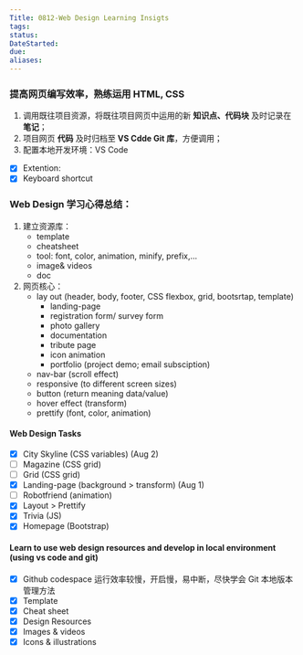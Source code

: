 ```yaml
---
Title: 0812-Web Design Learning Insigts
tags:
status:
DateStarted:
due:
aliases:
---
```


### 提高网页编写效率，熟练运用 HTML, CSS

1.  调用既往项目资源，将既往项目网页中运用的新 **知识点、代码块** 及时记录在 **笔记**；
2.  项目网页 **代码** 及时归档至 **VS Cdde Git 库**，方便调用；
3.  配置本地开发环境：VS Code

- [x] Extention:
- [x] Keyboard shortcut

### Web Design 学习心得总结：

1.  建立资源库：
    - template
    - cheatsheet
    - tool: font, color, animation, minify, prefix,...
    - image& videos
    - doc
2.  网页核心：
    - lay out (header, body, footer, CSS flexbox, grid, bootsrtap, template)
      - landing-page
      - registration form/ survey form
      - photo gallery
      - documentation
      - tribute page
      - icon animation
      - portfolio (project demo; email subsciption)
    - nav-bar (scroll effect)
    - responsive (to different screen sizes)
    - button (return meaning data/value)
    - hover effect (transform)
    - prettify (font, color, animation)

#### Web Design Tasks

- [x] City Skyline (CSS variables) (Aug 2)
- [ ] Magazine (CSS grid)
- [ ] Grid (CSS grid)
- [x] Landing-page (background > transform) (Aug 1)
- [ ] Robotfriend (animation)
- [x] Layout > Prettify
- [x] Trivia (JS)
- [x] Homepage (Bootstrap)

#### Learn to use web design resources and develop in local environment (using vs code and git)

- [x] Github codespace 运行效率较慢，开启慢，易中断，尽快学会 Git 本地版本管理方法
- [x] Template
- [x] Cheat sheet
- [x] Design Resources
- [x] Images & videos
- [x] Icons & illustrations
